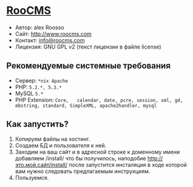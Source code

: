 [RooCMS](http://www.roocms.com)
========
- Автор:	alex Roosso
- Сайт:		http://www.roocms.com
- Контакт:	info@roocms.com
- Лицензия:	GNU GPL v2 (текст лицензии в файле license)



Рекомендуемые системные требования
----------------------------------
 - Сервер:	`*nix Apache`
 - PHP:	`5.2.*, 5.3.*`
 - MySQL	`5.*`
 - PHP Extension: 
	`Core,	
	calendar,
	date,
	pcre,
	session,
	xml,
	gd,
	mbstring,
	standard,
	SimpleXML,
	apache2handler,
	mysql`

Как запустить?
--------------
1. Копируем файлы на хостинг.
2. Создаем БД и пользователя к ней.
3. Заходим на ваш сайт и в адресной строке к доменному имени добавляем /install/ что бы получилось, наподобие http://это.мой.сайт/install/ после запустится инсталяция в ходе которой вам нужно следовать предлагаемым инструкциям.
4. Пользуемся.
